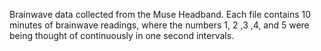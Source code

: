 Brainwave data collected from the Muse Headband. Each file contains 10 minutes of brainwave readings, where the numbers 1, 2 ,3 ,4, and 5 were being thought of continuously in one second intervals. 
